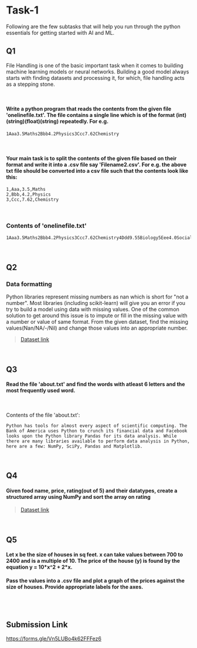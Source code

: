 # Task-1

Following are the few subtasks that will help you run through the python essentials for getting started with AI and ML.

## Q1
File Handling is one of the basic important task when it comes to building machine learning models or neural networks. Building a good model always starts with finding datasets and processing it, for which, file handling acts as a stepping stone.

<br>

#### Write a python program that reads the contents from the given file 'onelinefile.txt'. The file contains a single line which is of the format (int)(string)(float)(string) repeatedly. For e.g. 
```
1Aaa3.5Maths2Bbb4.2Physics3Ccc7.62Chemistry
```
<br>

#### Your main task is to split the contents of the given file based on their format and write it into a .csv file say 'Filename2.csv'. For e.g. the above txt file should be converted into a csv file such that the contents look like this:

```csv
1,Aaa,3.5,Maths
2,Bbb,4.2,Physics
3,Ccc,7.62,Chemistry
```
<br>

### Contents of 'onelinefile.txt'
```
1Aaa3.5Maths2Bbb4.2Physics3Ccc7.62Chemistry4Ddd9.55Biology5Eee4.0Social6Fff7.6English7Ggg3.111Maths8Hhh9.99Physics9Iii1.23Civics
```

<br>

## Q2
### Data formatting
Python libraries represent missing numbers as nan which is short for "not a number". Most libraries (including scikit-learn) will give you an error if you try to build a model using data with missing values. One of the common solution to get around this issue is to impute or fill in the missing value with a number or value of same format. From the given dataset, find the missing values(Nan/NA/-/Nil) and change those values into an appropriate number.

> [Dataset link](https://github.com/cognizance-amrita/AI-Tasks/blob/main/Task-1/Q2-Dataset.csv)

<br>

## Q3
#### Read the file 'about.txt' and find the words with atleast 6 letters and the most frequently used word.

<br>

Contents of the file 'about.txt':
```
Python has tools for almost every aspect of scientific computing. The Bank of America uses Python to crunch its financial data and Facebook looks upon the Python library Pandas for its data analysis. While there are many libraries available to perform data analysis in Python, here are a few: NumPy, SciPy, Pandas and Matplotlib. 
```

<br>

## Q4
#### Given food name, price, rating(out of 5) and their datatypes, create a structured array using NumPy and sort the array on rating

> [Dataset link](https://github.com/cognizance-amrita/AI-Tasks/blob/main/Task-1/Q4-Dataset.csv)

<br>

## Q5
#### Let x be the size of houses in sq feet. x can take values between 700 to 2400 and is a multiple of 10. The price of the house (y) is found by the equation y = 10\*x^2 + 2\*x.  
#### Pass the values into a .csv file and plot a graph of the prices against the size of houses. Provide appropriate labels for the axes.


<br><br>

## __Submission Link__
https://forms.gle/Vn5LUBo4k62FFFez6
